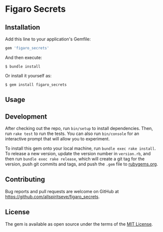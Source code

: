 # Figaro Secrets

## Installation

Add this line to your application's Gemfile:

```ruby
gem 'figaro_secrets'
```

And then execute:

    $ bundle install

Or install it yourself as:

    $ gem install figaro_secrets

## Usage

## Development

After checking out the repo, run `bin/setup` to install dependencies. Then, run
`rake test` to run the tests. You can also run `bin/console` for an interactive
prompt that will allow you to experiment.

To install this gem onto your local machine, run `bundle exec rake install`. To
release a new version, update the version number in `version.rb`, and then run
`bundle exec rake release`, which will create a git tag for the version, push
git commits and tags, and push the `.gem` file to
[rubygems.org](https://rubygems.org).

## Contributing

Bug reports and pull requests are welcome on GitHub at https://github.com/allspiritseve/figaro_secrets.

## License

The gem is available as open source under the terms of the [MIT License](https://opensource.org/licenses/MIT).
